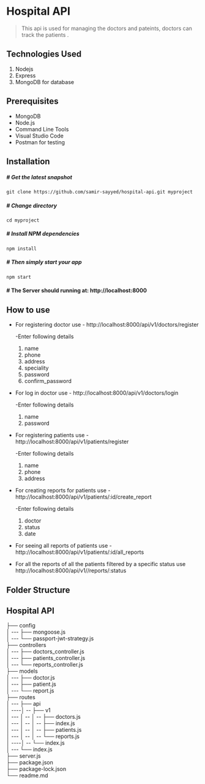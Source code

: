 # Hospital API

> This api is used for managing the doctors and pateints, doctors can track the patients .

## Technologies Used

1.  Nodejs
2.  Express
3.  MongoDB for database

## Prerequisites

- MongoDB
- Node.js 
- Command Line Tools
- Visual Studio Code
- Postman for testing

## Installation

##### # Get the latest snapshot

`git clone https://github.com/samir-sayyed/hospital-api.git myproject`

##### # Change directory

`cd myproject`

##### # Install NPM dependencies

`npm install`

##### # Then simply start your app

`npm start`

#### # The Server should running at: http://localhost:8000

## How to use 
- For registering doctor use - http://localhost:8000/api/v1/doctors/register
 
  -Enter following details
    1. name
    2. phone
    3. address
    4. speciality
    5. password
    6. confirm_password

- For log in doctor use - http://localhost:8000/api/v1/doctors/login
 
  -Enter following details
    1. name
    2. password

- For registering patients use - http://localhost:8000/api/v1/patients/register
 
  -Enter following details
    1. name
    2. phone
    3. address

- For creating reports for patients use - http://localhost:8000/api/v1/patients/:id/create_report
 
  -Enter following details
    1. doctor
    2. status
    3. date

- For seeing all reports of patients use - http://localhost:8000/api/v1/patients/:id/all_reports

- For all the reports of all the patients filtered by a specific status use  http://localhost:8000/api/v1//reports/:status

## Folder Structure

## Hospital API <br>
├── config <br>
│ --- ├── mongoose.js <br>
│ --- └── passport-jwt-strategy.js <br>
├── controllers <br>
│ --- ├── doctors_controller.js <br>
│ --- ├── patients_controller.js <br>
│ --- └── reports_controller.js <br>
├── models <br>
│ --- ├── doctor.js <br>
│ --- ├── patient.js <br>
│ --- └── report.js <br>
├── routes <br>
│ --- ├── api <br>
│ ----│ -- ├── v1 <br>
│ --- │ -- │ -- ├── doctors.js <br>
│ --- │ -- │ -- ├── index.js <br>
│ --- │ -- │ -- ├── patients.js <br>
│ --- │ -- │ -- └── reports.js <br>
│ ----│ -- └── index.js <br>
│ --- └── index.js <br>
├── server.js <br>
├── package.json <br>
├── package-lock.json <br>
└── readme.md <br>
